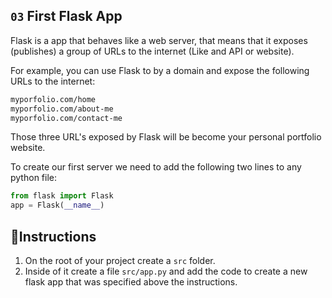 ## `03` First Flask App

Flask is a app that behaves like a web server, that means that it exposes (publishes) a group of URLs to the internet (Like and API or website). 

For example, you can use Flask to by a domain and expose the following URLs to the internet: 

```txt
myporfolio.com/home
myporfolio.com/about-me
myporfolio.com/contact-me
```

Those three URL's exposed by Flask will be become your personal portfolio website.

To create our first server we need to add the following two lines to any python file:

```python
from flask import Flask
app = Flask(__name__)
```

## 📝Instructions

1. On the root of your project create a `src` folder.  
2. Inside of it create a file `src/app.py` and add the code to create a new flask app that was specified above the instructions.
